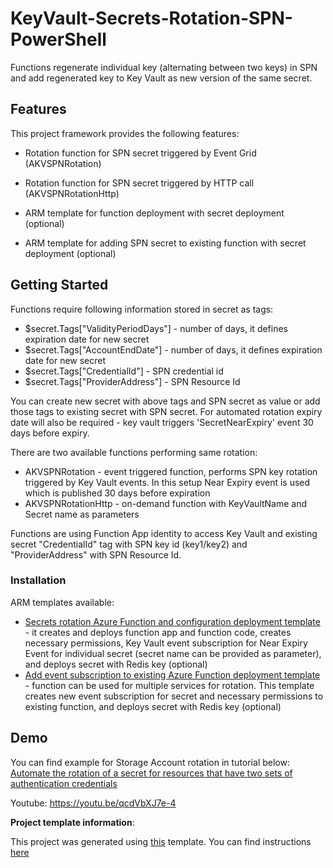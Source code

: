 # KeyVault-Secrets-Rotation-SPN-PowerShell

Functions regenerate individual key (alternating between two keys) in SPN and add regenerated key to Key Vault as new version of the same secret.

## Features

This project framework provides the following features:

* Rotation function for SPN secret triggered by Event Grid (AKVSPNRotation)

* Rotation function for SPN secret triggered by HTTP call (AKVSPNRotationHttp)

* ARM template for function deployment with secret deployment (optional)

* ARM template for adding SPN secret to existing function with secret deployment (optional)

## Getting Started

Functions require following information stored in secret as tags:

* $secret.Tags["ValidityPeriodDays"] - number of days, it defines expiration date for new secret
* $secret.Tags["AccountEndDate"] - number of days, it defines expiration date for new secret
* $secret.Tags["CredentialId"] - SPN credential id
* $secret.Tags["ProviderAddress"] - SPN Resource Id

You can create new secret with above tags and SPN secret as value or add those tags to existing secret with SPN secret. For automated rotation expiry date will also be required - key vault triggers 'SecretNearExpiry' event 30 days before expiry.

There are two available functions performing same rotation:

* AKVSPNRotation - event triggered function, performs SPN key rotation triggered by Key Vault events. In this setup Near Expiry event is used which is published 30 days before expiration
* AKVSPNRotationHttp - on-demand function with KeyVaultName and Secret name as parameters

Functions are using Function App identity to access Key Vault and existing secret "CredentialId" tag with SPN key id (key1/key2) and "ProviderAddress" with SPN Resource Id.

### Installation

ARM templates available:

* [Secrets rotation Azure Function and configuration deployment template](https://github.com/Azure/KeyVault-Secrets-Rotation-Template-PowerShell/blob/main/ARM-Templates/Readme.md) - it creates and deploys function app and function code, creates necessary permissions, Key Vault event subscription for Near Expiry Event for individual secret (secret name can be provided as parameter), and deploys secret with Redis key (optional)
* [Add event subscription to existing Azure Function deployment template](https://github.com/Azure/KeyVault-Secrets-Rotation-Template-PowerShell/blob/main/ARM-Templates/Readme.md) - function can be used for multiple services for rotation. This template creates new event subscription for secret and necessary permissions to existing function, and deploys secret with Redis key (optional)

## Demo

You can find example for Storage Account rotation in tutorial below:
[Automate the rotation of a secret for resources that have two sets of authentication credentials](https://docs.microsoft.com/azure/key-vault/secrets/tutorial-rotation-dual)

Youtube:
https://youtu.be/qcdVbXJ7e-4

**Project template information**:

This project was generated using [this](https://github.com/Azure/KeyVault-Secrets-Rotation-Template-PowerShell) template. You can find instructions [here](https://github.com/Azure/KeyVault-Secrets-Rotation-Template-PowerShell/blob/main/Project-Template-Instructions.md)

